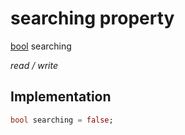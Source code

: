 


# searching property







[bool](https://api.flutter.dev/flutter/dart-core/bool-class.html) searching
  
_<span class="feature">read / write</span>_






## Implementation

```dart
bool searching = false;
```







